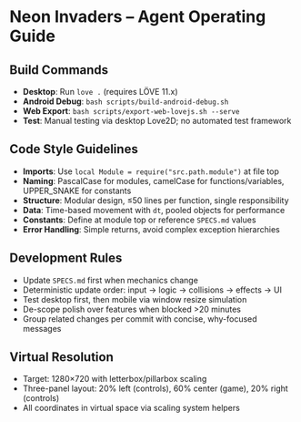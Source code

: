 # Neon Invaders – Agent Operating Guide

## Build Commands
- **Desktop**: Run `love .` (requires LÖVE 11.x)
- **Android Debug**: `bash scripts/build-android-debug.sh`
- **Web Export**: `bash scripts/export-web-lovejs.sh --serve`
- **Test**: Manual testing via desktop Love2D; no automated test framework

## Code Style Guidelines
- **Imports**: Use `local Module = require("src.path.module")` at file top
- **Naming**: PascalCase for modules, camelCase for functions/variables, UPPER_SNAKE for constants
- **Structure**: Modular design, ≤50 lines per function, single responsibility
- **Data**: Time-based movement with `dt`, pooled objects for performance
- **Constants**: Define at module top or reference `SPECS.md` values
- **Error Handling**: Simple returns, avoid complex exception hierarchies

## Development Rules
- Update `SPECS.md` first when mechanics change
- Deterministic update order: input → logic → collisions → effects → UI
- Test desktop first, then mobile via window resize simulation
- De-scope polish over features when blocked >20 minutes
- Group related changes per commit with concise, why-focused messages

## Virtual Resolution
- Target: 1280×720 with letterbox/pillarbox scaling
- Three-panel layout: 20% left (controls), 60% center (game), 20% right (controls)
- All coordinates in virtual space via scaling system helpers
